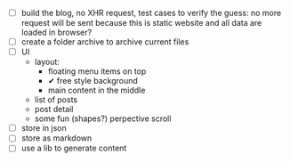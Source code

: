 - [ ] build the blog, no XHR request, test cases to verify the guess: no more request will be sent because this is static website and all data are loaded in browser?
- [ ] create a folder archive to archive current files
- [ ] UI
    + layout:
        - floating menu items on top
        - ✔ free style background
        - main content in the middle
    + list of posts
    + post detail
    + some fun (shapes?) perpective scroll
- [ ] store in json
- [ ] store as markdown
- [ ] use a lib to generate content
